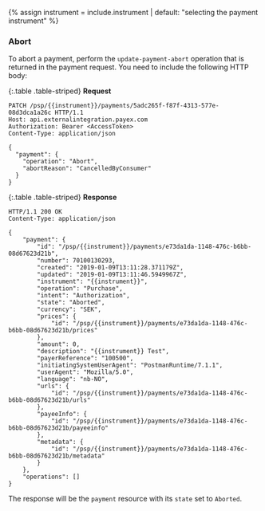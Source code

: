 {% assign instrument = include.instrument | default: "selecting the payment instrument" %}



### Abort

To abort a payment, perform the `update-payment-abort` operation that is
returned in the payment request.
You need to include the following HTTP body:

{:.table .table-striped}
**Request**

```http
PATCH /psp/{{instrument}}/payments/5adc265f-f87f-4313-577e-08d3dca1a26c HTTP/1.1
Host: api.externalintegration.payex.com
Authorization: Bearer <AccessToken>
Content-Type: application/json

{
  "payment": {
    "operation": "Abort",
    "abortReason": "CancelledByConsumer"
  }
}
```

{:.table .table-striped}
**Response**

```http
HTTP/1.1 200 OK
Content-Type: application/json

{
    "payment": {
        "id": "/psp/{{instrument}}/payments/e73da1da-1148-476c-b6bb-08d67623d21b",
        "number": 70100130293,
        "created": "2019-01-09T13:11:28.371179Z",
        "updated": "2019-01-09T13:11:46.5949967Z",
        "instrument": "{{instrument}}",
        "operation": "Purchase",
        "intent": "Authorization",
        "state": "Aborted",
        "currency": "SEK",
        "prices": {
            "id": "/psp/{{instrument}}/payments/e73da1da-1148-476c-b6bb-08d67623d21b/prices"
        },
        "amount": 0,
        "description": "{{instrument}} Test",
        "payerReference": "100500",
        "initiatingSystemUserAgent": "PostmanRuntime/7.1.1",
        "userAgent": "Mozilla/5.0",
        "language": "nb-NO",
        "urls": {
            "id": "/psp/{{instrument}}/payments/e73da1da-1148-476c-b6bb-08d67623d21b/urls"
        },
        "payeeInfo": {
            "id": "/psp/{{instrument}}/payments/e73da1da-1148-476c-b6bb-08d67623d21b/payeeinfo"
        },
        "metadata": {
            "id": "/psp/{{instrument}}/payments/e73da1da-1148-476c-b6bb-08d67623d21b/metadata"
        }
    },
    "operations": []
}
```

The response will be the `payment` resource with its `state` set to `Aborted`.
